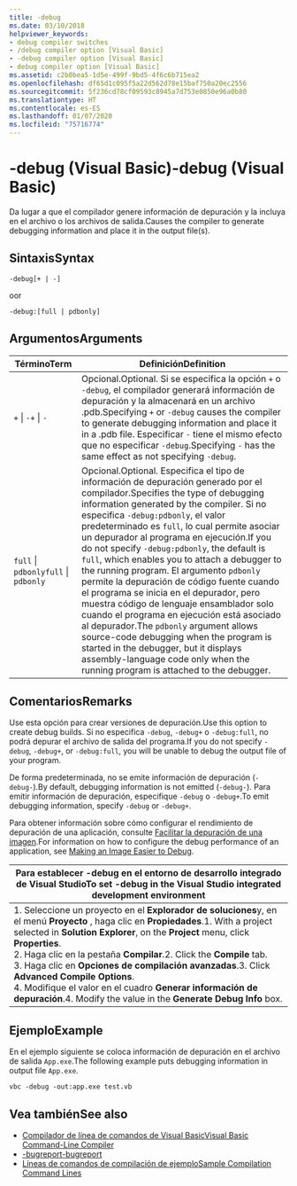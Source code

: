 ```yaml
---
title: -debug
ms.date: 03/10/2018
helpviewer_keywords:
- debug compiler switches
- /debug compiler option [Visual Basic]
- -debug compiler option [Visual Basic]
- debug compiler option [Visual Basic]
ms.assetid: c2b0bea5-1d5e-499f-9bd5-4f6c6b715ea2
ms.openlocfilehash: df65d1c095f5a22d562d78e15baf750a20ec2556
ms.sourcegitcommit: 5f236cd78cf09593c8945a7d753e0850e96a0b80
ms.translationtype: HT
ms.contentlocale: es-ES
ms.lasthandoff: 01/07/2020
ms.locfileid: "75716774"
---
```

# <a name="-debug-visual-basic"></a><span data-ttu-id="4fa32-102">-debug (Visual Basic)</span><span class="sxs-lookup"><span data-stu-id="4fa32-102">-debug (Visual Basic)</span></span>

<span data-ttu-id="4fa32-103">Da lugar a que el compilador genere información de depuración y la incluya en el archivo o los archivos de salida.</span><span class="sxs-lookup"><span data-stu-id="4fa32-103">Causes the compiler to generate debugging information and place it in the output file(s).</span></span>

## <a name="syntax"></a><span data-ttu-id="4fa32-104">Sintaxis</span><span class="sxs-lookup"><span data-stu-id="4fa32-104">Syntax</span></span>

```console
-debug[+ | -]
```

<span data-ttu-id="4fa32-105">o</span><span class="sxs-lookup"><span data-stu-id="4fa32-105">or</span></span>

```console
-debug:[full | pdbonly]
```

## <a name="arguments"></a><span data-ttu-id="4fa32-106">Argumentos</span><span class="sxs-lookup"><span data-stu-id="4fa32-106">Arguments</span></span>

|<span data-ttu-id="4fa32-107">Término</span><span class="sxs-lookup"><span data-stu-id="4fa32-107">Term</span></span>|<span data-ttu-id="4fa32-108">Definición</span><span class="sxs-lookup"><span data-stu-id="4fa32-108">Definition</span></span>|
|---|---|
|<span data-ttu-id="4fa32-109">`+` &#124; `-`</span><span class="sxs-lookup"><span data-stu-id="4fa32-109">`+` &#124; `-`</span></span>|<span data-ttu-id="4fa32-110">Opcional.</span><span class="sxs-lookup"><span data-stu-id="4fa32-110">Optional.</span></span> <span data-ttu-id="4fa32-111">Si se especifica la opción `+` o `-debug`, el compilador generará información de depuración y la almacenará en un archivo .pdb.</span><span class="sxs-lookup"><span data-stu-id="4fa32-111">Specifying `+` or `-debug` causes the compiler to generate debugging information and place it in a .pdb file.</span></span> <span data-ttu-id="4fa32-112">Especificar `-` tiene el mismo efecto que no especificar `-debug`.</span><span class="sxs-lookup"><span data-stu-id="4fa32-112">Specifying `-` has the same effect as not specifying `-debug`.</span></span>|
|<span data-ttu-id="4fa32-113">`full` &#124; `pdbonly`</span><span class="sxs-lookup"><span data-stu-id="4fa32-113">`full` &#124; `pdbonly`</span></span>|<span data-ttu-id="4fa32-114">Opcional.</span><span class="sxs-lookup"><span data-stu-id="4fa32-114">Optional.</span></span> <span data-ttu-id="4fa32-115">Especifica el tipo de información de depuración generado por el compilador.</span><span class="sxs-lookup"><span data-stu-id="4fa32-115">Specifies the type of debugging information generated by the compiler.</span></span> <span data-ttu-id="4fa32-116">Si no especifica `-debug:pdbonly`, el valor predeterminado es `full`, lo cual permite asociar un depurador al programa en ejecución.</span><span class="sxs-lookup"><span data-stu-id="4fa32-116">If you do not specify `-debug:pdbonly`, the default is `full`, which enables you to attach a debugger to the running program.</span></span> <span data-ttu-id="4fa32-117">El argumento `pdbonly` permite la depuración de código fuente cuando el programa se inicia en el depurador, pero muestra código de lenguaje ensamblador solo cuando el programa en ejecución está asociado al depurador.</span><span class="sxs-lookup"><span data-stu-id="4fa32-117">The `pdbonly` argument allows source-code debugging when the program is started in the debugger, but it displays assembly-language code only when the running program is attached to the debugger.</span></span>|

## <a name="remarks"></a><span data-ttu-id="4fa32-118">Comentarios</span><span class="sxs-lookup"><span data-stu-id="4fa32-118">Remarks</span></span>

<span data-ttu-id="4fa32-119">Use esta opción para crear versiones de depuración.</span><span class="sxs-lookup"><span data-stu-id="4fa32-119">Use this option to create debug builds.</span></span> <span data-ttu-id="4fa32-120">Si no especifica `-debug`, `-debug+` o `-debug:full`, no podrá depurar el archivo de salida del programa.</span><span class="sxs-lookup"><span data-stu-id="4fa32-120">If you do not specify `-debug`, `-debug+`, or `-debug:full`, you will be unable to debug the output file of your program.</span></span>

<span data-ttu-id="4fa32-121">De forma predeterminada, no se emite información de depuración (`-debug-`).</span><span class="sxs-lookup"><span data-stu-id="4fa32-121">By default, debugging information is not emitted (`-debug-`).</span></span> <span data-ttu-id="4fa32-122">Para emitir información de depuración, especifique `-debug` o `-debug+`.</span><span class="sxs-lookup"><span data-stu-id="4fa32-122">To emit debugging information, specify `-debug` or `-debug+`.</span></span>

<span data-ttu-id="4fa32-123">Para obtener información sobre cómo configurar el rendimiento de depuración de una aplicación, consulte [Facilitar la depuración de una imagen](../../../framework/debug-trace-profile/making-an-image-easier-to-debug.md).</span><span class="sxs-lookup"><span data-stu-id="4fa32-123">For information on how to configure the debug performance of an application, see [Making an Image Easier to Debug](../../../framework/debug-trace-profile/making-an-image-easier-to-debug.md).</span></span>

|<span data-ttu-id="4fa32-124">Para establecer -debug en el entorno de desarrollo integrado de Visual Studio</span><span class="sxs-lookup"><span data-stu-id="4fa32-124">To set -debug in the Visual Studio integrated development environment</span></span>|
|---|
|<span data-ttu-id="4fa32-125">1.  Seleccione un proyecto en el **Explorador de soluciones**y, en el menú **Proyecto** , haga clic en **Propiedades**.</span><span class="sxs-lookup"><span data-stu-id="4fa32-125">1.  With a project selected in **Solution Explorer**, on the **Project** menu, click **Properties**.</span></span> <br /><span data-ttu-id="4fa32-126">2.  Haga clic en la pestaña **Compilar**.</span><span class="sxs-lookup"><span data-stu-id="4fa32-126">2.  Click the **Compile** tab.</span></span><br /><span data-ttu-id="4fa32-127">3.  Haga clic en **Opciones de compilación avanzadas**.</span><span class="sxs-lookup"><span data-stu-id="4fa32-127">3.  Click **Advanced Compile Options**.</span></span><br /><span data-ttu-id="4fa32-128">4.  Modifique el valor en el cuadro **Generar información de depuración**.</span><span class="sxs-lookup"><span data-stu-id="4fa32-128">4.  Modify the value in the **Generate Debug Info** box.</span></span>|

## <a name="example"></a><span data-ttu-id="4fa32-129">Ejemplo</span><span class="sxs-lookup"><span data-stu-id="4fa32-129">Example</span></span>

<span data-ttu-id="4fa32-130">En el ejemplo siguiente se coloca información de depuración en el archivo de salida `App.exe`.</span><span class="sxs-lookup"><span data-stu-id="4fa32-130">The following example puts debugging information in output file `App.exe`.</span></span>

```console
vbc -debug -out:app.exe test.vb
```

## <a name="see-also"></a><span data-ttu-id="4fa32-131">Vea también</span><span class="sxs-lookup"><span data-stu-id="4fa32-131">See also</span></span>

- [<span data-ttu-id="4fa32-132">Compilador de línea de comandos de Visual Basic</span><span class="sxs-lookup"><span data-stu-id="4fa32-132">Visual Basic Command-Line Compiler</span></span>](../../../visual-basic/reference/command-line-compiler/index.md)
- [<span data-ttu-id="4fa32-133">-bugreport</span><span class="sxs-lookup"><span data-stu-id="4fa32-133">-bugreport</span></span>](../../../visual-basic/reference/command-line-compiler/bugreport.md)
- [<span data-ttu-id="4fa32-134">Líneas de comandos de compilación de ejemplo</span><span class="sxs-lookup"><span data-stu-id="4fa32-134">Sample Compilation Command Lines</span></span>](../../../visual-basic/reference/command-line-compiler/sample-compilation-command-lines.md)
